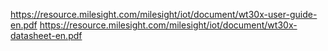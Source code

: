 https://resource.milesight.com/milesight/iot/document/wt30x-user-guide-en.pdf
https://resource.milesight.com/milesight/iot/document/wt30x-datasheet-en.pdf
